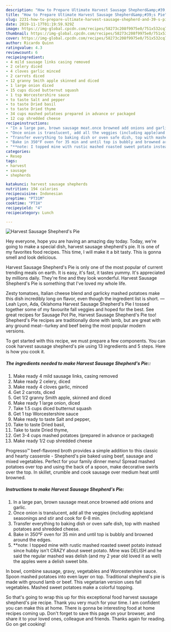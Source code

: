 ```yaml
---
description: "How to Prepare Ultimate Harvest Sausage Shepherd&amp;#39;s Pie"
title: "How to Prepare Ultimate Harvest Sausage Shepherd&amp;#39;s Pie"
slug: 2231-how-to-prepare-ultimate-harvest-sausage-shepherd-and-39-s-pie
date: 2019-11-17T01:19:59.929Z
image: https://img-global.cpcdn.com/recipes/58273c208f9975e0/751x532cq70/harvest-sausage-shepherds-pie-recipe-main-photo.jpg
thumbnail: https://img-global.cpcdn.com/recipes/58273c208f9975e0/751x532cq70/harvest-sausage-shepherds-pie-recipe-main-photo.jpg
cover: https://img-global.cpcdn.com/recipes/58273c208f9975e0/751x532cq70/harvest-sausage-shepherds-pie-recipe-main-photo.jpg
author: Ricardo Quinn
ratingvalue: 4.3
reviewcount: 6
recipeingredient:
- 4 mild sausage links casing removed
- 2 celery diced
- 4 cloves garlic minced
- 2 carrots diced
- 12 granny Smith apple skinned and diced
- 1 large onion diced
- 15 cups diced butternut squash
- 1 tsp Worcestershire sauce
- to taste Salt and pepper
- to taste Dried basil
- to taste Dried thyme
- 34 cups mashed potatoes prepared in advance or packaged
- 12 cup shredded cheese
recipeinstructions:
- "In a large pan, brown sausage meat.once browned add onions and garlic."
- "Once onion is translucent, add all the veggies (including apple)and seasonings and stir and cook for 6-8 min."
- "Transfer everything to baking dish or oven safe dish, top with mashed potatoes and shredded cheese."
- "Bake in 350°F oven for 35 min and until top is bubbly and browned around the edges."
- "**note: I topped mine with rustic mashed roasted sweet potato instead since hubby isn&#39;t CRAZY about sweet potato. Mine was DELISH and he said the regular mashed was delish (and my 2 year old loved it as well) the apples were a delish sweet bite."
categories:
- Resep
tags:
- harvest
- sausage
- shepherds

katakunci: harvest sausage shepherds
nutrition: 194 calories
recipecuisine: Indonesian
preptime: "PT31M"
cooktime: "PT1H"
recipeyield: "4"
recipecategory: Lunch

---
```



![Harvest Sausage Shepherd&#39;s Pie](https://img-global.cpcdn.com/recipes/58273c208f9975e0/751x532cq70/harvest-sausage-shepherds-pie-recipe-main-photo.jpg)

Hey everyone, hope you are having an amazing day today. Today, we're going to make a special dish, harvest sausage shepherd&#39;s pie. It is one of my favorites food recipes. This time, I will make it a bit tasty. This is gonna smell and look delicious.

Harvest Sausage Shepherd&#39;s Pie is only one of the most popular of current trending meals on earth. It is easy, it's fast, it tastes yummy. It's appreciated by millions daily. They're fine and they look wonderful. Harvest Sausage Shepherd&#39;s Pie is something that I've loved my whole life.

Zesty tomatoes, Italian cheese blend and garlicky mashed potatoes make this dish incredibly long on flavor, even though the ingredient list is short. —Leah Lyon, Ada, Oklahoma Harvest Sausage Shepherd&#39;s Pie I tossed together some of my favourite fall veggies and hoped for the best. See great recipes for Sausage Pot Pie, Harvest Sausage Shepherd&#39;s Pie too! Shepherd&#39;s Pie recipes are traditionally done with lamb, but are great with any ground meat--turkey and beef being the most popular modern versions.


To get started with this recipe, we must prepare a few components. You can cook harvest sausage shepherd&#39;s pie using 13 ingredients and 5 steps. Here is how you cook it.

##### The ingredients needed to make Harvest Sausage Shepherd&#39;s Pie::

1. Make ready 4 mild sausage links, casing removed
1. Make ready 2 celery, diced
1. Make ready 4 cloves garlic, minced
1. Get 2 carrots, diced
1. Get 1/2 granny Smith apple, skinned and diced
1. Make ready 1 large onion, diced
1. Take 1.5 cups diced butternut squash
1. Get 1 tsp Worcestershire sauce
1. Make ready to taste Salt and pepper,
1. Take to taste Dried basil,
1. Take to taste Dried thyme,
1. Get 3-4 cups mashed potatoes (prepared in advance or packaged)
1. Make ready 1/2 cup shredded cheese


Progresso™ beef-flavored broth provides a simple addition to this classic and hearty casserole - Shepherd&#39;s pie baked using beef, sausage and mixed vegetables. Perfect for your family dinner menu! Spread mashed potatoes over top and using the back of a spoon, make decorative swirls over the top. In skillet, crumble and cook sausage over medium heat until browned. 

##### Instructions to make Harvest Sausage Shepherd&#39;s Pie:

1. In a large pan, brown sausage meat.once browned add onions and garlic.
1. Once onion is translucent, add all the veggies (including apple)and seasonings and stir and cook for 6-8 min.
1. Transfer everything to baking dish or oven safe dish, top with mashed potatoes and shredded cheese.
1. Bake in 350°F oven for 35 min and until top is bubbly and browned around the edges.
1. **note: I topped mine with rustic mashed roasted sweet potato instead since hubby isn&#39;t CRAZY about sweet potato. Mine was DELISH and he said the regular mashed was delish (and my 2 year old loved it as well) the apples were a delish sweet bite.


In bowl, combine sausage, gravy, vegetables and Worcestershire sauce. Spoon mashed potatoes into even layer on top. Traditional shepherd&#39;s pie is made with ground lamb or beef. This vegetarian version uses fall vegetables. Mashed sweet potatoes make a colorful topping. 

So that's going to wrap this up for this exceptional food harvest sausage shepherd&#39;s pie recipe. Thank you very much for your time. I am confident you can make this at home. There is gonna be interesting food at home recipes coming up. Don't forget to save this page on your browser, and share it to your loved ones, colleague and friends. Thanks again for reading. Go on get cooking!
